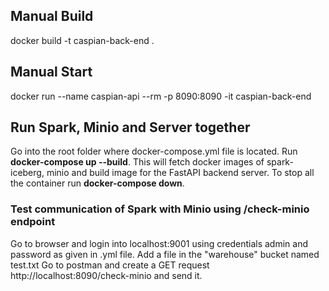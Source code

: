 ## Manual Build

docker build -t caspian-back-end . 

## Manual Start

docker run --name caspian-api --rm -p 8090:8090 -it caspian-back-end

## Run Spark, Minio and Server together
Go into the root folder where docker-compose.yml file is located.
Run **docker-compose up --build**. 
This will fetch docker images of spark-iceberg, minio and build image for the FastAPI 
backend server. To stop all the container run **docker-compose down**.
### Test communication of Spark with Minio using /check-minio endpoint
Go to browser and login into localhost:9001 using credentials admin and password as given in .yml file.
Add a file in the "warehouse" bucket named test.txt
Go to postman and create a GET request http://localhost:8090/check-minio and send it.
